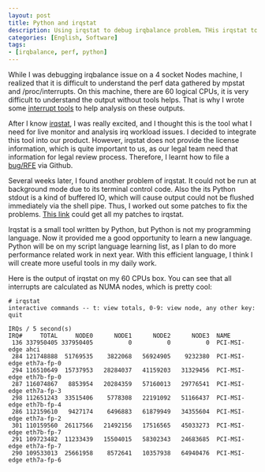 ```yaml
---
layout: post
title: Python and irqstat
description: Using irqstat to debug irqbalance problem。THis irqstat tool is numa aware debug tool。
categories: [English, Software]
tags:
- [irqbalance, perf, python]
---
```


While I was debugging irqbalance issue on a 4 socket Nodes machine, I realized that it is difficult to understand the perf data gathered by mpstat and /proc/interrupts. On this machine, there are 60 logical CPUs, it is very difficult to understand the output without tools helps. That is why I wrote some [interrupt tools](https://github.com/yangoliver/mytools/tree/master/interrupt) to help analysis on these outputs.

After I know [irqstat](https://github.com/lanceshelton/irqstat), I was really excited, and I thought this is the tool what I need for live monitor and analysis irq workload issues. I decided to integrate this tool into our product. However, irqstat does not provide the license information, which is quite important to us, as our legal team need that information for legal review process. Therefore, I learnt how to file a [bug/RFE](https://github.com/lanceshelton/irqstat/issues/1) via Github.

Several weeks later, I found another problem of irqstat. It could not be run at background mode due to its terminal control code. Also the its Python stdout is a kind of buffered IO, which will cause output could not be flushed immediately via the shell pipe. Thus, I worked out some patches to fix the problems. [This link](https://github.com/lanceshelton/irqstat/commits?author=yangoliver) could get all my patches to irqstat.

Irqstat is a small tool written by Python, but Python is not my programming language. Now it provided me a good opportunity to learn a new language. Python will be on my script language learning list, as I plan to do more performance related work in next year. With this efficient language, I think I will create more useful tools in my daily work.

Here is the output of irqstat on my 60 CPUs box. You can see that all interrupts are calculated as NUMA nodes, which is pretty cool:

    # irqstat
    interactive commands -- t: view totals, 0-9: view node, any other key: quit
     
    IRQs / 5 second(s)
    IRQ#     TOTAL     NODE0      NODE1      NODE2      NODE3  NAME
     136 337950405 337950405          0          0          0  PCI-MSI-edge ahci
     284 121748888  51769535    3822068   56924905    9232380  PCI-MSI-edge eth7a-fp-0
     294 116510649  15737953   28284037   41159203   31329456  PCI-MSI-edge eth7b-fp-0
     287 116074867   8853954   20284359   57160013   29776541  PCI-MSI-edge eth7a-fp-3
     298 112651243  33515406    5778308   22191092   51166437  PCI-MSI-edge eth7b-fp-4
     286 112159610   9427174    6496883   61879949   34355604  PCI-MSI-edge eth7a-fp-2
     301 110159560  26117566   21492156   17516565   45033273  PCI-MSI-edge eth7b-fp-7
     291 109723482  11233439   15504015   58302343   24683685  PCI-MSI-edge eth7a-fp-7
     290 109533013  25661958    8572641   10357938   64940476  PCI-MSI-edge eth7a-fp-6


